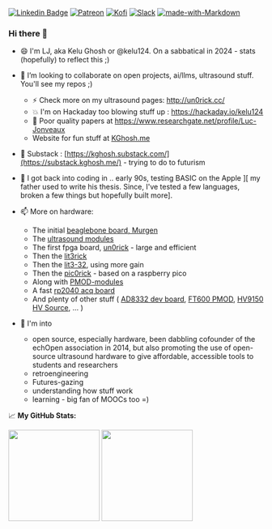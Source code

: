 [![Linkedin Badge](https://img.shields.io/badge/-LinkedIn-0e76a8?style=flat-square&logo=Linkedin&logoColor=white)](https://www.linkedin.com/in/lucjonveaux)
[![Patreon](https://img.shields.io/badge/patreon-donate-orange.svg)](https://www.patreon.com/kelu124) 
[![Kofi](https://badgen.net/badge/icon/kofi?icon=kofi&label)](https://ko-fi.com/G2G81MT0G)
[![Slack](https://badgen.net/badge/icon/slack?icon=slack&label)](https://join.slack.com/t/usdevkit/shared_invite/zt-2g501obl-z53YHyGOOMZjeCXuXzjZow)
[![made-with-Markdown](https://img.shields.io/badge/Made%20with-Markdown-1f425f.svg)](http://commonmark.org)

### Hi there 👋

- 😄 I'm LJ, aka Kelu Ghosh or @kelu124. On a sabbatical in 2024 - stats (hopefully) to reflect this ;)
  
- 👯 I’m looking to collaborate on open projects, ai/llms, ultrasound stuff. You'll see my repos ;)
  - ⚡ Check more on my ultrasound pages: http://un0rick.cc/
  - 💥 I'm on Hackaday too blowing stuff up : https://hackaday.io/kelu124
  - 🏫 Poor quality papers at https://www.researchgate.net/profile/Luc-Jonveaux
  - Website for fun stuff at [KGhosh.me](https://kghosh.me/)
- 📰 Substack : [https://kghosh.substack.com/](https://substack.kghosh.me/) - trying to do to futurism
- 🌱 I got back into coding in .. early 90s, testing BASIC on the Apple ][ my father used to write his thesis. Since, I've tested a few languages, broken a few things but hopefully built more].
    
- 📫 More on hardware:
  - The initial [beaglebone board, Murgen](https://github.com/kelu124/murgen-dev-kit)
  - The [ultrasound modules](https://github.com/kelu124/echomods/) 
  - The first fpga board, [un0rick](https://github.com/kelu124/un0rick) - large and efficient
  - Then the [lit3rick](https://github.com/kelu124/lit3rick/)
  - Then the [lit3-32](https://github.com/kelu124/lit3rick/tree/lit3-32), using more gain
  - Then the [pic0rick](https://github.com/kelu124/pic0rick/) - based on a raspberry pico
  - Along with [PMOD-modules](https://github.com/kelu124/PMOD_rp2040)
  - A fast [rp2040 acq board](https://github.com/kelu124/0xa5eded)
  - And plenty of other stuff ( [AD8332 dev board](https://github.com/kelu124/AD8332-devboard), [FT600 PMOD](https://github.com/kelu124/ft600), [HV9150 HV Source](https://github.com/kelu124/HV9150DevKit), ... )
  
- 💬  I'm into
  - open source, especially hardware, been dabbling cofounder of the echOpen association in 2014, but also promoting the use of open-source ultrasound hardware to give affordable, accessible tools to students and researchers
  - retroengineering
  - Futures-gazing
  - understanding how stuff work
  - learning - big fan of MOOCs too =)


📈 **My GitHub Stats:**

<p>
  <img height="180em" src="https://github-readme-stats.vercel.app/api?username=kelu124&show_icons=true&hide_border=true&&count_private=true&include_all_commits=true" />
  <img height="180em" src="https://github-readme-stats.vercel.app/api/top-langs/?username=kelu124&exclude_repo=van_design&show_icons=true&hide_border=true&layout=compact&langs_count=8"/>
</p>
 
